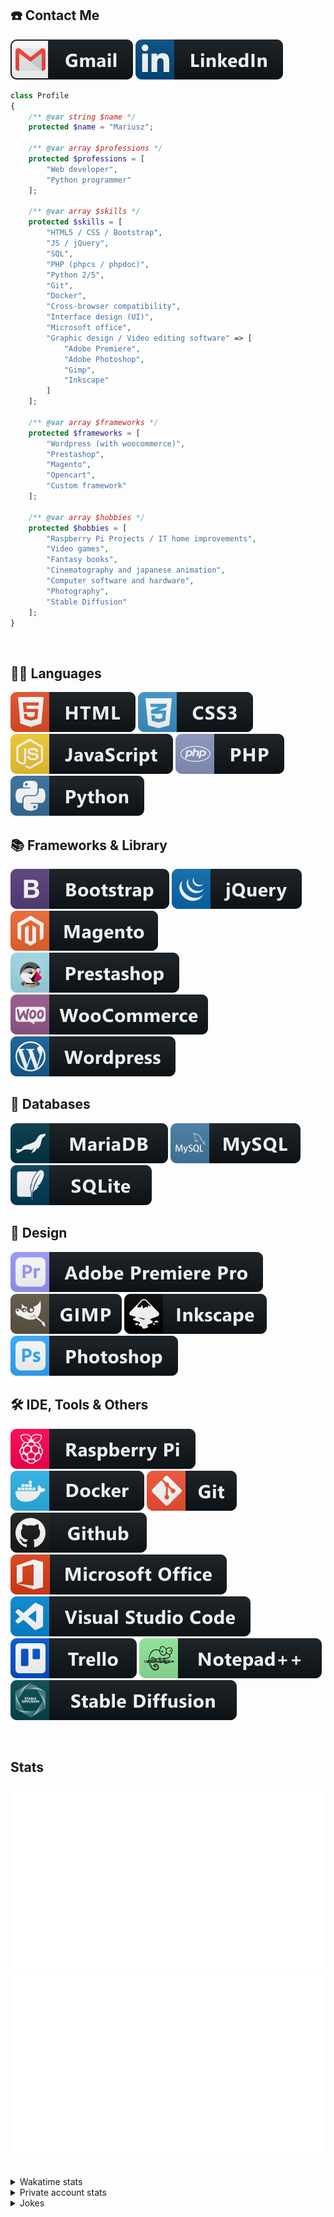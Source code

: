 ## :phone: Contact Me
<p align="left">
  
  [![Gmail](badges/gmail.svg)](mailto:mariusz.panek.dev@gmail.com)
  [![LinkedIn](badges/linkedin.svg)](https://linkedin.com/in/mariusz-panek-224a1b257)

</p>



```php
class Profile
{
    /** @var string $name */
    protected $name = "Mariusz";

    /** @var array $professions */
    protected $professions = [
        "Web developer",
        "Python programmer"
    ];

    /** @var array $skills */
    protected $skills = [
        "HTML5 / CSS / Bootstrap",
        "JS / jQuery",
        "SQL",
        "PHP (phpcs / phpdoc)",
        "Python 2/5",
        "Git",
        "Docker",
        "Cross-browser compatibility",
        "Interface design (UI)",
        "Microsoft office",
        "Graphic design / Video editing software" => [
            "Adobe Premiere",
            "Adobe Photoshop",
            "Gimp",
            "Inkscape"
        ]
    ];

    /** @var array $frameworks */
    protected $frameworks = [
        "Wordpress (with woocommerce)",
        "Prestashop",
        "Magento",
        "Opencart",
        "Custom framework"
    ];

    /** @var array $hobbies */
    protected $hobbies = [
        "Raspberry Pi Projects / IT home improvements",
        "Video games",
        "Fantasy books",
        "Cinematography and japanese animation",
        "Computer software and hardware",
        "Photography",
        "Stable Diffusion"
    ];
}
```

<br />

## :man_technologist: Languages

<p align="left">
  <picture>
    <img alt="" src="badges/html.svg">
  </picture>
  <picture>
    <img alt="" src="badges/css3.svg">
  </picture>
  <picture>
    <img alt="" src="badges/js.svg">
  </picture>
  <picture>
    <img alt="" src="badges/php.svg">
  </picture>
  <picture>
    <img alt="" src="badges/python.svg">
  </picture>
</p>

## :books: Frameworks & Library

<p align="left">
  <picture>
    <img alt="" src="badges/bootstrap.svg">
  </picture>
  <picture>
    <img alt="" src="badges/jquery.svg">
  </picture>
  <picture>
    <img alt="" src="badges/Magento.svg">
  </picture>
  <picture>
    <img alt="" src="badges/prestashop.svg">
  </picture>
  <picture>
    <img alt="" src="badges/woocommerce.svg">
  </picture>
  <picture>
    <img alt="" src="badges/wordpress.svg">
  </picture>
</p>

## :floppy_disk: Databases

<p align="left">
  <picture>
    <img alt="" src="badges/mariadb.svg">
  </picture>
  <picture>
    <img alt="" src="badges/mysql2.svg">
  </picture>
  <picture>
    <img alt="" src="badges/sqllite.svg">
  </picture>
</p>

## :art: Design

<p align="left">
  <picture>
    <img alt="" src="badges/adobepremierepro.svg">
  </picture>
  <picture>
    <img alt="" src="badges/gimp2.svg">
  </picture>
  <picture>
    <img alt="" src="badges/Inkscape.svg">
  </picture>
  <picture>
    <img alt="" src="badges/Photoshop.svg">
  </picture>
</p>

## :hammer_and_wrench: IDE, Tools & Others

<p align="left">
  <picture>
    <img alt="" src="badges/ raspberrypi.svg">
  </picture>
  <picture>
    <img alt="" src="badges/docker.svg">
  </picture>
  <picture>
    <img alt="" src="badges/git.svg">
  </picture>
  <picture>
    <img alt="" src="badges/github.svg">
  </picture>
  <picture>
    <img alt="" src="badges/office_365.svg">
  </picture>
  <picture>
    <img alt="" src="badges/visualstudio_code.svg">
  </picture>
  <picture>
    <img alt="" src="badges/trello.svg">
  </picture>
  <picture>
    <img alt="" src="badges/notepadplusplus.svg">
  </picture>
  <picture>
    <img alt="" src="badges/ stable_diffusion.svg">
  </picture>
</p>

<br />

## Stats
![](https://raw.githubusercontent.com/MPProgrammer/MPProgrammer/master/stats/overview.svg#gh-dark-mode-only)
![](https://raw.githubusercontent.com/MPProgrammer/MPProgrammer/master/stats/languages.svg#gh-dark-mode-only)

<br />

<details>
  <summary>Wakatime stats</summary>
  <br />
  
  [![wakatime](https://wakatime.com/badge/user/330c29dd-88b8-4dee-b1dd-ed4d577061ee.svg)](https://wakatime.com/@330c29dd-88b8-4dee-b1dd-ed4d577061ee)
    
  [![willianrod's wakatime stats](https://github-readme-stats.vercel.app/api/wakatime?username=MPProgrammer&v=3)](https://github.com/anuraghazra/github-readme-stats)
    
</details>

<details>
  <summary>Private account stats</summary>
  <br />
  
  ![](https://raw.githubusercontent.com/Kirri777/Kirri777/master/stats/overview.svg#gh-dark-mode-only)
  ![](https://raw.githubusercontent.com/Kirri777/Kirri777/master/stats/languages.svg#gh-dark-mode-only)
</details>


<details>
  <summary>Jokes</summary>
  <br />
  
  ![Jokes Card](https://readme-jokes.vercel.app/api?theme=gotham&v=1)
  ![Jokes Card](https://readme-jokes.vercel.app/api?theme=gotham&v=2)
  ![Jokes Card](https://readme-jokes.vercel.app/api?theme=gotham&v=3)
  ![Jokes Card](https://readme-jokes.vercel.app/api?theme=gotham&v=4)
  ![Jokes Card](https://readme-jokes.vercel.app/api?theme=gotham&v=5)
  ![Jokes Card](https://readme-jokes.vercel.app/api?theme=gotham&v=6)
  
</details>
